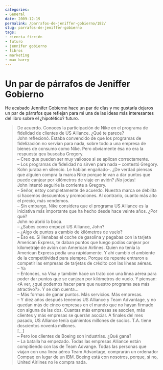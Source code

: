 ```yaml
---
categories:
- General
date: 2009-12-19
permalink: /parrafos-de-jeniffer-gobierno/182/
slug: parrafos-de-jeniffer-gobierno
tags:
- ciencia ficción
- futuro
- jennifer gobierno
- libros
- marketing
- max barry
---
```


# Un par de párrafos de Jeniffer Gobierno

He acabado [Jennifer Gobierno](http://es.wikipedia.org/wiki/Jennifer_Government) hace un par de días y me gustaría dejaros un par de párrafos que reflejan para mi una de las ideas más interesantes del libro sobre el ¿hipotético? futuro.

> De acuerdo. Conoces la participación de Nike en el programa de fidelidad de clientes de US Alliance. ¿Qué te parece?  
> John reflexionó. Estaba convencido de que los programas de fidelización no servían para nada, sobre todo a una empresa de bienes de consumo como Nike. Pero obviamente ésa no era la respuesta qeu buscaba Gregory.  
> – Creo que pueden ser muy valiosos si se aplican correctamente.  
> – Los programas de fidelidad no sirven para nada – contestó Gregory. Kohn juraba en silencio. Le habían engañado-. ¿De verdad piensas que alguien compra la marca Nike porque le van a dar puntos que puede canjear por kilómetros de viaje en avión? ¡No jodas!  
> John intentó seguirle la corriente a Gregory.  
> – Señor, estoy completamente de acuerdo. Nuestra marca se debilita si hacemos descuentos y promociones. Al contrario, cuanto más alto el precio, más vendemos.  
> – Sin embargo, Nike considera que el programa US Alliance es la iniciativa más importante que ha hecho desde hace veinte años. ¿Por qué?  
> John no abrió la boca.  
> – ¿Sabes como empezó US Alliance, John?  
> – ¿Algo de puntos a cambio de kilómetros de vuelo?  
> – Eso es. Si llenabas el coche de gasolina y pagabas con la tarjeta American Express, te daban puntos que luego podías canjear por kilometraje de avión con American Airlines. Quien no tenía la American Express pedía una rápidamente. Y ahí cambió el ambiente de la competitividad para siempre. Porque de repente entraron a competir las empresas de tarjetas de crédito con las líneas aéreas.  
> – Ya  
> – Entonces, va Visa y también hace un trato con una línea aérea para poder dar puntos que se canjean por kilómetros de vuelo. Y piensan: «A ver, ¿qué podemos hacer para que nuestro programa sea más atractivo?». Y se dan cuenta…  
> – Más formas de ganar puntos. Más servicios. Más empresas.  
> – Y diez años después tenemos US Alliance y Team Advantage, y no quedan más de cinco empresas en el mundo que no hayan firmado con alguna de las dos. Cuantas más empresas se asocien, más clientes y más empresas se querrán asociar. A finales del mes pasado, US Alliance tenía quinientos millones de socios. T.A. tiene doscientos noventa millones.  
> \[…\]  
> – Pero los clientes de Boeing son industrias. ¿Qué gana?  
> – La batalla ha empezado. Todas las empresas Alliance están compitiendo con las de Team Advange. Todas las personas que viajan con una línea aérea Team Advantage, comprarán un ordenador Compaq en lugar de un IBM. Boeing está con nosotros, porque, si no, United Airlines no le compra nada.